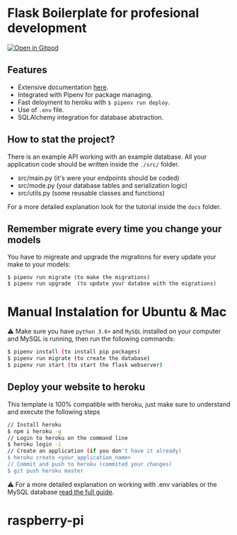# Flask Boilerplate for profesional development

[![Open in Gitpod](https://gitpod.io/button/open-in-gitpod.svg)](https://gitpod.io#https://github.com/4GeeksAcademy/flask-rest-hello.git)

## Features

- Extensive documentation [here](https://github.com/4GeeksAcademy/flask-rest-hello/tree/master/docs).
- Integrated with Pipenv for package managing.
- Fast deloyment to heroku with `$ pipenv run deploy`.
- Use of `.env` file.
- SQLAlchemy integration for database abstraction.

## How to stat the project?

There is an example API working with an example database. All your application code should be written inside the `./src/` folder.

- src/main.py (it's were your endpoints should be coded)
- src/mode.py (your database tables and serialization logic)
- src/utils.py (some reusable classes and functions)

For a more detailed explanation look for the tutorial inside the `docs` folder.

## Remember migrate every time you change your models

You have to migreate and upgrade the migrations for every update your make to your models:
```
$ pipenv run migrate (to make the migrations)
$ pipenv run upgrade  (to update your databse with the migrations)
```


# Manual Instalation for Ubuntu & Mac

⚠️ Make sure you have `python 3.6+` and `MySQL` installed on your computer and MySQL is running, then run the following commands:
```sh
$ pipenv install (to install pip packages)
$ pipenv run migrate (to create the database)
$ pipenv run start (to start the flask webserver)
```


## Deploy your website to heroku

This template is 100% compatible with heroku, just make sure to understand and execute the following steps

```sh
// Install heroku
$ npm i heroku -g
// Login to heroku on the command line
$ heroku login -i
// Create an application (if you don't have it already)
$ heroku create <your_application_name>
// Commit and push to heroku (commited your changes)
$ git push heroku master
```
:warning: For a more detailed explanation on working with .env variables or the MySQL database [read the full guide](https://github.com/4GeeksAcademy/flask-rest-hello/blob/master/docs/DEPLOY_YOUR_APP.md).
# raspberry-pi
